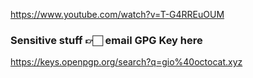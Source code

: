 <!--
**Freyja-Folkvangr/Freyja-Folkvangr** is a ✨ _special_ ✨ repository because its `README.md` (this file) appears on your GitHub profile.
-->

https://www.youtube.com/watch?v=T-G4RREuOUM

### Sensitive stuff 👉🏻 email GPG Key here
https://keys.openpgp.org/search?q=gio%40octocat.xyz
